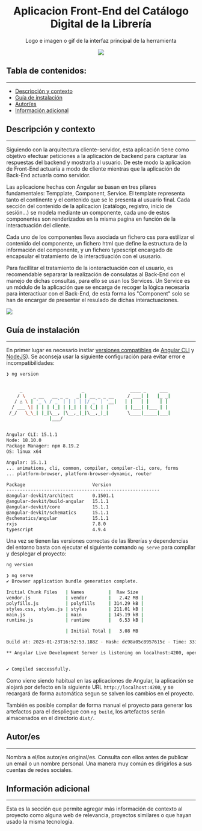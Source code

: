 <h1 align="center">Aplicacion Front-End del Catálogo Digital  de la Librería</h1>
<p align="center"> Logo e imagen o gif de la interfaz principal de la herramienta</p>
<p align="center"><img src="https://files.logoscdn.com/v1/assets/13817708/optimized"/></p> 


## Tabla de contenidos:

---

- [Descripción y contexto](#descripción-y-contexto)
- [Guía de instalación](#guía-de-instalación)
- [Autor/es](#autores)
- [Información adicional](#información-adicional)

## Descripción y contexto
---

Siguiendo con la arquitectura cliente-servidor, esta aplicación tiene como objetivo efectuar peticiones a la aplicación de backend para capturar las respuestas del backend y mostrarla al usuario. De este modo la aplicacion de Front-End actuaría a modo de cliente mientras que la aplicación de Back-End actuaría como servidor.

Las aplicacione hechas con Angular se basan en tres pilares fundamentales: Tempplate, Component, Service. El template representa tanto el continente y el contenido que se le presenta al usuario final. Cada sección del contenido de la aplicacion (catálogo, registro, inicio de sesión...) se modela mediante un componente, cada uno de estos componentes son renderizados en la misma pagina en función de la interactuación del cliente. 

Cada uno de los componentes lleva asociada un fichero css para estilizar el contenido del componente, un fichero html que define la estructura de la información del componente, y un fichero typescript encargado de encapsular el tratamiento de la interactiuación con el ususario.

Para facillitar el tratamiento de la ionteractuación con el usuario, es recomendable separarar la realización de consulatas al Back-End con el manejo de dichas consultas, para ello se usan los Services. Un Service es un módulo de la aplicación que se encarga de recoger la lógica necesaria para interactiuar con el Back-End, de esta forma los "Component" solo se han de encargar de presentar el resulado de dichas interactuaciones.

![](./demo/guard.gif)

## Guía de instalación
---

En primer lugar es necesario instlar [versiones compatibles](https://angular.io/cli) de [Angular CLI](https://angular.io/cli) y [NodeJS](https://nodejs.org/en/download/)). Se aconseja usar la siguiente configuración para evitar error e incompatibilidades:

```sh { background=true }
❯ ng version


     _                      _                 ____ _     ___
    / \   _ __   __ _ _   _| | __ _ _ __     / ___| |   |_ _|
   / △ \ | '_ \ / _` | | | | |/ _` | '__|   | |   | |    | |
  / ___ \| | | | (_| | |_| | | (_| | |      | |___| |___ | |
 /_/   \_\_| |_|\__, |\__,_|_|\__,_|_|       \____|_____|___|
                |___/
    

Angular CLI: 15.1.1
Node: 18.10.0
Package Manager: npm 8.19.2
OS: linux x64

Angular: 15.1.1
... animations, cli, common, compiler, compiler-cli, core, forms
... platform-browser, platform-browser-dynamic, router

Package                         Version
---------------------------------------------------------
@angular-devkit/architect       0.1501.1
@angular-devkit/build-angular   15.1.1
@angular-devkit/core            15.1.1
@angular-devkit/schematics      15.1.1
@schematics/angular             15.1.1
rxjs                            7.8.0
typescript                      4.9.4
```

Una vez se tienen las versiones correctas de las librerías y dependencias del entorno basta con ejecutar el siguiente comando `ng serve` para compilar y desplegar el proyecto:

```sh {background=true}
ng version
```

```sh { background=true }
❯ ng serve
✔ Browser application bundle generation complete.

Initial Chunk Files   | Names         |  Raw Size
vendor.js             | vendor        |   2.42 MB | 
polyfills.js          | polyfills     | 314.29 kB | 
styles.css, styles.js | styles        | 211.01 kB | 
main.js               | main          | 145.19 kB | 
runtime.js            | runtime       |   6.53 kB | 

                      | Initial Total |   3.08 MB

Build at: 2023-01-23T16:52:53.188Z - Hash: dc98a05c8957615c - Time: 3331ms

** Angular Live Development Server is listening on localhost:4200, open your browser on http://localhost:4200/ **


✔ Compiled successfully.
```

Como viene siendo habitual en las aplicaciones de Angular, la aplicación se alojará por defecto en la siguiente URL `http://localhost:4200`, y se recargará de forma automática segun se salven los cambios en el proyecto.

También es posible compilar de forma manual el proyecto para generar los artefactos para el despliegue con `ng build`, los artefactos serán almacenados en el directorio `dist/`.

## Autor/es

---

Nombra a el/los autor/es original/es. Consulta con ellos antes de publicar un email o un nombre personal. Una manera muy común es dirigirlos a sus cuentas de redes sociales.

## Información adicional

---

Esta es la sección que permite agregar más información de contexto al proyecto como alguna web de relevancia, proyectos similares o que hayan usado la misma tecnología.

